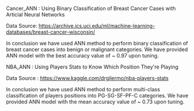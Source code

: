 Cancer_ANN : Using Binary Classification of Breast Cancer Cases with Articial Neural Networks

Data Source: https://archive.ics.uci.edu/ml/machine-learning-databases/breast-cancer-wisconsin/ 

In conclusion we have used ANN method to perform binary classification of breast cancer cases into benign or malignant categories. We have provided ANN model with the best accuracy value of ~ 0.97 upon tuning.

NBA_ANN : Using Players Stats to Know Which Position They're Playing

Data Source : https://www.kaggle.com/drgilermo/nba-players-stats

In conclusion we have used ANN method to perform multi-class classification of players positions into PG-SG-SF-PF-C categories. We have provided ANN model with the mean accuracy value of ~ 0.73 upon tuning.
